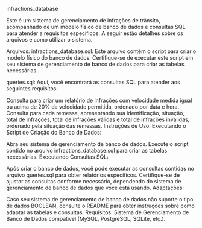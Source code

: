 infractions_database

Este é um sistema de gerenciamento de infrações de trânsito, acompanhado de um modelo físico de banco de dados e consultas SQL para atender a requisitos específicos. A seguir estão detalhes sobre os arquivos e como utilizar o sistema.

Arquivos:
infractions_database.sql: Este arquivo contém o script para criar o modelo físico do banco de dados. Certifique-se de executar este script em seu sistema de gerenciamento de banco de dados para criar as tabelas necessárias.

queries.sql: Aqui, você encontrará as consultas SQL para atender aos seguintes requisitos:

Consulta para criar um relatório de infrações com velocidade medida igual ou acima de 20% da velocidade permitida, ordenado por data e hora.
Consulta para cada remessa, apresentando sua identificação, situação, total de infrações, total de infrações válidas e total de infrações inválidas, ordenado pela situação das remessas.
Instruções de Uso:
Executando o Script de Criação do Banco de Dados:

Abra seu sistema de gerenciamento de banco de dados.
Execute o script contido no arquivo infractions_database.sql para criar as tabelas necessárias.
Executando Consultas SQL:

Após criar o banco de dados, você pode executar as consultas contidas no arquivo queries.sql para obter relatórios específicos.
Certifique-se de ajustar as consultas conforme necessário, dependendo do sistema de gerenciamento de banco de dados que você está usando.
Adaptações:

Caso seu sistema de gerenciamento de banco de dados não suporte o tipo de dados BOOLEAN, consulte o README para obter instruções sobre como adaptar as tabelas e consultas.
Requisitos:
Sistema de Gerenciamento de Banco de Dados compatível (MySQL, PostgreSQL, SQLite, etc.).
